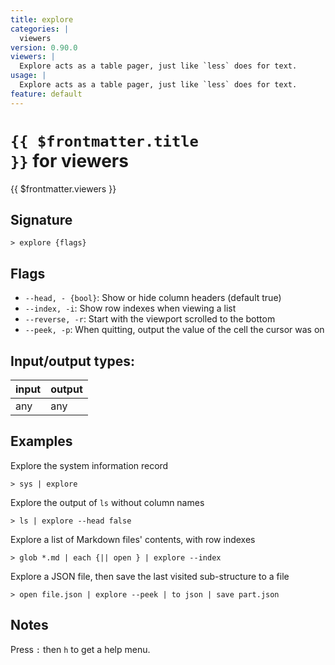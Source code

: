 ```yaml
---
title: explore
categories: |
  viewers
version: 0.90.0
viewers: |
  Explore acts as a table pager, just like `less` does for text.
usage: |
  Explore acts as a table pager, just like `less` does for text.
feature: default
---
```


<!-- This file is automatically generated. Please edit the command in https://github.com/nushell/nushell instead. -->

# <code>{{ $frontmatter.title }}</code> for viewers

<div class='command-title'>{{ $frontmatter.viewers }}</div>

## Signature

`> explore {flags} `

## Flags

- `--head, - {bool}`: Show or hide column headers (default true)
- `--index, -i`: Show row indexes when viewing a list
- `--reverse, -r`: Start with the viewport scrolled to the bottom
- `--peek, -p`: When quitting, output the value of the cell the cursor was on

## Input/output types:

| input | output |
| ----- | ------ |
| any   | any    |

## Examples

Explore the system information record

```nushell
> sys | explore

```

Explore the output of `ls` without column names

```nushell
> ls | explore --head false

```

Explore a list of Markdown files' contents, with row indexes

```nushell
> glob *.md | each {|| open } | explore --index

```

Explore a JSON file, then save the last visited sub-structure to a file

```nushell
> open file.json | explore --peek | to json | save part.json

```

## Notes

Press `:` then `h` to get a help menu.
